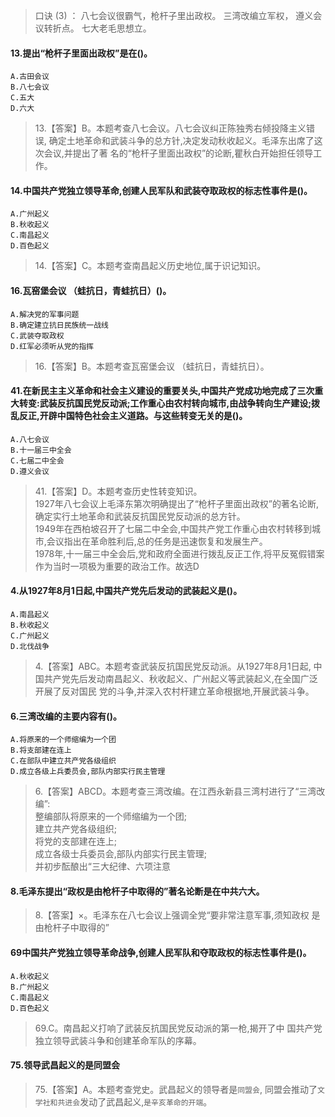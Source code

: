 >   口诀 (3) ：
八七会议很霸气，枪杆子里出政权。
三湾改编立军权，
遵义会议转折点。
七大老毛思想立。    

#### 13.提出“枪杆子里面出政权”是在()。
    A.古田会议
    B.八七会议
    C.五大
    D.六大

>   13.【答案】B。本题考查八七会议。八七会议纠正陈独秀右倾投降主义错误,
确定土地革命和武装斗争的总方针,决定发动秋收起义。毛泽东出席了这次会议,并提出了著
名的“枪杆子里面出政权”的论断,瞿秋白开始担任领导工作。

#### 14.中国共产党独立领导革命,创建人民军队和武装夺取政权的标志性事件是()。
    A.广州起义
    B.秋收起义
    C.南昌起义
    D.百色起义
>   14.【答案】C。本题考查南昌起义历史地位,属于识记知识。

#### 16.瓦窑堡会议 （蛙抗日，青蛙抗日）()。
    A.解决党的军事问题
    B.确定建立抗日民族统一战线
    C.武装夺取政权
    D.红军必须听从党的指挥
>   16.【答案】B。本题考查瓦窑堡会议 （蛙抗日，青蛙抗日）。


#### 41.在新民主主义革命和社会主义建设的重要关头,中国共产党成功地完成了三次重大转变:武装反抗国民党反动派;工作重心由农村转向城市,由战争转向生产建设;拨乱反正,开辟中国特色社会主义道路。与这些转变无关的是()。
    A.八七会议
    B.十一届三中全会
    C.七届二中全会
    D.遵义会议
>   41.【答案】D。本题考查历史性转变知识。       
1927年八七会议上毛泽东第次明确提出了“枪杆子里面出政权”的著名论断,确定实行土地革命和武装反抗国民党反动派的总方针。       
1949年在西柏坡召开了七届二中全会,中国共产党工作重心由农村转移到城市,会议指出在革命胜利后,总的任务是迅速恢复和发展生产。       
1978年,十一届三中全会后,党和政府全面进行拨乱反正工作,将平反冤假错案作为当时一项极为重要的政治工作。故选D       

#### 4.从1927年8月1日起,中国共产党先后发动的武装起义是()。
    A.南昌起义
    B.秋收起义
    C.广州起义
    D.北伐战争
>   4.【答案】ABC。本题考查武装反抗国民党反动派。从1927年8月1日起,
中国共产党先后发动南昌起义、秋收起义、广州起义等武装起义,在全国广泛开展了反对国民
党的斗争,并深入农村杆建立革命根据地,开展武装斗争。

#### 6.三湾改编的主要内容有()。
    A.将原来的一个师缩编为一个团
    B.将支部建在连上
    C.在部队中建立共产党各级组织
    D.成立各级上兵委员会,部队内部实行民主管理
>   6.【答案】ABCD。本题考查三湾改编。在江西永新县三湾村进行了“三湾改编”:     
    整编部队将原来的一个师缩编为一个团;    
    建立共产党各级组织;    
    将党的支部建在连上;    
    成立各级士兵委员会,部队内部实行民主管理;    
    并初步酝酿出“三大纪律、六项注意    

#### 8.毛泽东提出“政权是由枪杆子中取得的”著名论断是在中共六大。
>   8.【答案】×。毛泽东在八七会议上强调全党“要非常注意军事,须知政权
    是由枪杆子中取得的”

#### 69中国共产党独立领导革命战争,创建人民军队和夺取政权的标志性事件是()。
    A.秋收起义
    B.广州起义
    C.南昌起义
    D.百色起义
>   69.C。南昌起义打响了武装反抗国民党反动派的第一枪,揭开了中
    国共产党独立领导武装斗争和创建革命军队的序幕。

#### 75.领导武昌起义的是同盟会
>   75.【答案】A。本题考查党史。武昌起义的领导者是`同盟会`,
同盟会推动了`文学社和共进会`发动了武昌起义,`是辛亥革命的开端`。
